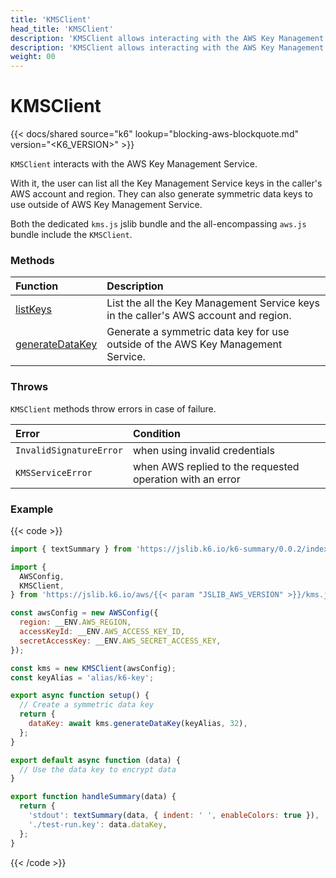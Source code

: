 ```yaml
---
title: 'KMSClient'
head_title: 'KMSClient'
description: 'KMSClient allows interacting with the AWS Key Management Service'
description: 'KMSClient allows interacting with the AWS Key Management Service'
weight: 00
---
```


# KMSClient

{{< docs/shared source="k6" lookup="blocking-aws-blockquote.md" version="<K6_VERSION>" >}}

`KMSClient` interacts with the AWS Key Management Service.

With it, the user can list all the Key Management Service keys in the caller's AWS account and region. They can also generate symmetric data keys to use outside of AWS Key Management Service.

Both the dedicated `kms.js` jslib bundle and the all-encompassing `aws.js` bundle include the `KMSClient`.

### Methods

| Function                                                                                                       | Description                                                                          |
| :------------------------------------------------------------------------------------------------------------- | :----------------------------------------------------------------------------------- |
| [listKeys](https://grafana.com/docs/k6/<K6_VERSION>/javascript-api/jslib/aws/kmsclient/listkeys)               | List the all the Key Management Service keys in the caller's AWS account and region. |
| [generateDataKey](https://grafana.com/docs/k6/<K6_VERSION>/javascript-api/jslib/aws/kmsclient/generatedatakey) | Generate a symmetric data key for use outside of the AWS Key Management Service.     |

### Throws

`KMSClient` methods throw errors in case of failure.

| Error                   | Condition                                                 |
| :---------------------- | :-------------------------------------------------------- |
| `InvalidSignatureError` | when using invalid credentials                            |
| `KMSServiceError`       | when AWS replied to the requested operation with an error |

### Example

{{< code >}}

```javascript
import { textSummary } from 'https://jslib.k6.io/k6-summary/0.0.2/index.js';

import {
  AWSConfig,
  KMSClient,
} from 'https://jslib.k6.io/aws/{{< param "JSLIB_AWS_VERSION" >}}/kms.js';

const awsConfig = new AWSConfig({
  region: __ENV.AWS_REGION,
  accessKeyId: __ENV.AWS_ACCESS_KEY_ID,
  secretAccessKey: __ENV.AWS_SECRET_ACCESS_KEY,
});

const kms = new KMSClient(awsConfig);
const keyAlias = 'alias/k6-key';

export async function setup() {
  // Create a symmetric data key
  return {
    dataKey: await kms.generateDataKey(keyAlias, 32),
  };
}

export default async function (data) {
  // Use the data key to encrypt data
}

export function handleSummary(data) {
  return {
    'stdout': textSummary(data, { indent: ' ', enableColors: true }),
    './test-run.key': data.dataKey,
  };
}
```

{{< /code >}}
